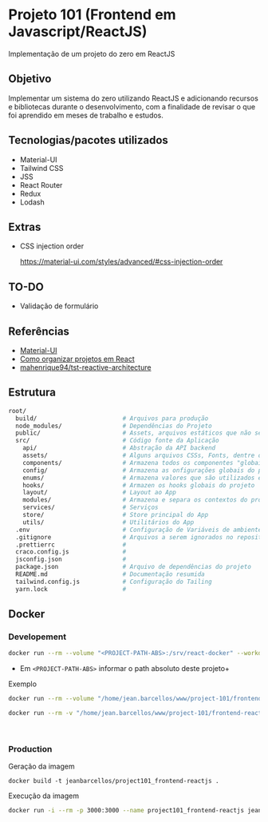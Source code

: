 # Projeto 101 (Frontend em Javascript/ReactJS)

Implementação de um projeto do zero em ReactJS

## Objetivo

Implementar um sistema do zero utilizando ReactJS e adicionando recursos e bibliotecas durante o desenvolvimento, com a finalidade de revisar o que foi aprendido em meses de trabalho e estudos.

## Tecnologias/pacotes utilizados

- Material-UI
- Tailwind CSS
- JSS
- React Router
- Redux
- Lodash

## Extras

- CSS injection order

  https://material-ui.com/styles/advanced/#css-injection-order

## TO-DO

- Validação de formulário

## Referências

- [Material-UI](https://material-ui.com/)
- [Como organizar projetos em React](https://imasters.com.br/front-end/como-organizar-projetos-em-react)
- [mahenrique94/tst-reactive-architecture](https://github.com/mahenrique94/tst-reactive-architecture)

## Estrutura

```bash
root/
  build/                        # Arquivos para produção
  node_modules/                 # Dependências do Projeto
  public/                       # Assets, arquivos estáticos que não serão processados pelo webpack
  src/                          # Código fonte da Aplicação
    api/                        # Abstração da API backend
    assets/                     # Alguns arquivos CSSs, Fonts, dentre outros, globais do projeto
    components/                 # Armazena todos os componentes "globais" do projeto
    config/                     # Armazena as onfigurações globais do projeto
    enums/                      # Armazena valores que são utilizados em vários lugares dos códigos
    hooks/                      # Armazen os hooks globais do projeto
    layout/                     # Layout ao App
    modules/                    # Armazena e separa os contextos do projeto
    services/                   # Serviços
    store/                      # Store principal do App
    utils/                      # Utilitários do App
  .env                          # Configuração de Variáveis de ambiente
  .gitignore                    # Arquivos a serem ignorados no repositório
  .prettierrc                   #
  craco.config.js               #
  jsconfig.json                 #
  package.json                  # Arquivo de dependências do projeto
  README.md                     # Documentação resumida
  tailwind.config.js            # Configuração do Tailing
  yarn.lock                     #
```

## Docker

### **Developement**

```bash
docker run --rm --volume "<PROJECT-PATH-ABS>:/srv/react-docker" --workdir "/srv/react-docker" --publish 3000:3000 -it node bash
```

- Em `<PROJECT-PATH-ABS>` informar o path absoluto deste projeto+

Exemplo

```bash
docker run --rm --volume "/home/jean.barcellos/www/project-101/frontend-reactjs:/srv/react-docker" --workdir "/srv/react-docker" --publish 3000:3000 -it node bash

docker run --rm -v "/home/jean.barcellos/www/project-101/frontend-reactjs:/srv/react-docker" -w "/srv/react-docker" -p 3000:3000 -it node bash
```

<br>

### **Production**

Geração da imagem

```
docker build -t jeanbarcellos/project101_frontend-reactjs .
```

Execução da imagem

```bash
docker run -i --rm -p 3000:3000 --name project101_frontend-reactjs jeanbarcellos/project101_frontend-reactjs
```
